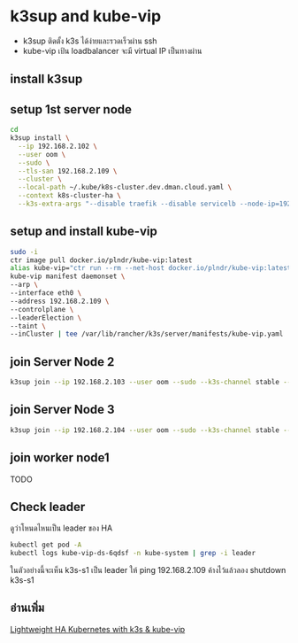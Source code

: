 # k3sup and kube-vip
- k3sup ติดตั้ง k3s ได้ง่ายและรวดเร็วผ่าน ssh 
- kube-vip เป้น loadbalancer จะมี virtual IP เป็นทางผ่าน 

## install k3sup

## setup 1st server node
```sh
cd 
k3sup install \
  --ip 192.168.2.102 \
  --user oom \
  --sudo \
  --tls-san 192.168.2.109 \
  --cluster \
  --local-path ~/.kube/k8s-cluster.dev.dman.cloud.yaml \
  --context k8s-cluster-ha \
  --k3s-extra-args "--disable traefik --disable servicelb --node-ip=192.168.2.102"
```

## setup and install kube-vip
```sh 
sudo -i
ctr image pull docker.io/plndr/kube-vip:latest
alias kube-vip="ctr run --rm --net-host docker.io/plndr/kube-vip:latest vip /kube-vip"
kube-vip manifest daemonset \
--arp \
--interface eth0 \
--address 192.168.2.109 \
--controlplane \
--leaderElection \
--taint \
--inCluster | tee /var/lib/rancher/k3s/server/manifests/kube-vip.yaml
```



## join Server Node 2
```sh
k3sup join --ip 192.168.2.103 --user oom --sudo --k3s-channel stable --server --server-ip 192.168.2.109 --server-user oom --sudo --k3s-extra-args "--disable traefik  --disable servicelb --node-ip=192.168.2.103"
```

## join Server Node 3
```sh
k3sup join --ip 192.168.2.104 --user oom --sudo --k3s-channel stable --server --server-ip 192.168.2.109 --server-user oom --sudo --k3s-extra-args "--disable traefik  --disable servicelb --node-ip=192.168.2.104"
```


## join worker node1
TODO

## Check leader
ดูว่าโหนดไหนเป็น leader ของ HA
```sh
kubectl get pod -A
kubectl logs kube-vip-ds-6qdsf -n kube-system | grep -i leader
```
ในตัวอย่างนี้จะเห็น k3s-s1 เป็น leader
ให้ ping 192.168.2.109 ค้างไว้แล้วลอง shutdown k3s-s1



## อ่านเพิ่ม

[Lightweight HA Kubernetes with k3s & kube-vip](https://docs.dman.cloud/tutorial-documentation/k3sup-ha/#install-k3sup
)